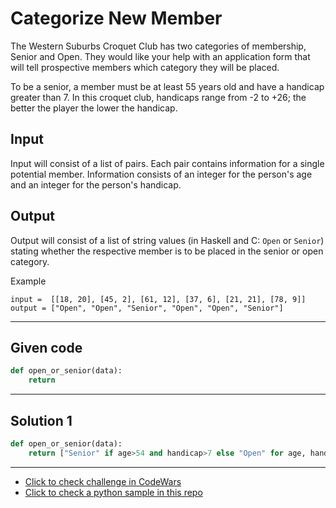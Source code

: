# Categorize New Member

The Western Suburbs Croquet Club has two categories of membership, Senior and Open. They would like your help with an application form that will tell prospective members which category they will be placed.

To be a senior, a member must be at least 55 years old and have a handicap greater than 7. In this croquet club, handicaps range from -2 to +26; the better the player the lower the handicap.

## Input
Input will consist of a list of pairs. Each pair contains information for a single potential member. Information consists of an integer for the person's age and an integer for the person's handicap.

## Output
Output will consist of a list of string values (in Haskell and C: `Open` or `Senior`) stating whether the respective member is to be placed in the senior or open category.

Example
```
input =  [[18, 20], [45, 2], [61, 12], [37, 6], [21, 21], [78, 9]]
output = ["Open", "Open", "Senior", "Open", "Open", "Senior"]
```

---

## Given code
```python
def open_or_senior(data):
    return
```

---

## Solution 1
```python
def open_or_senior(data):
    return ["Senior" if age>54 and handicap>7 else "Open" for age, handicap in data]
```

---

- [Click to check challenge in CodeWars](https://www.codewars.com/kata/5502c9e7b3216ec63c0001aa)
- [Click to check a python sample in this repo](https://github.com/AugustoCarloPareja/codewars_challenges/blob/master/7_kyu/Categorize_New_Member.py)